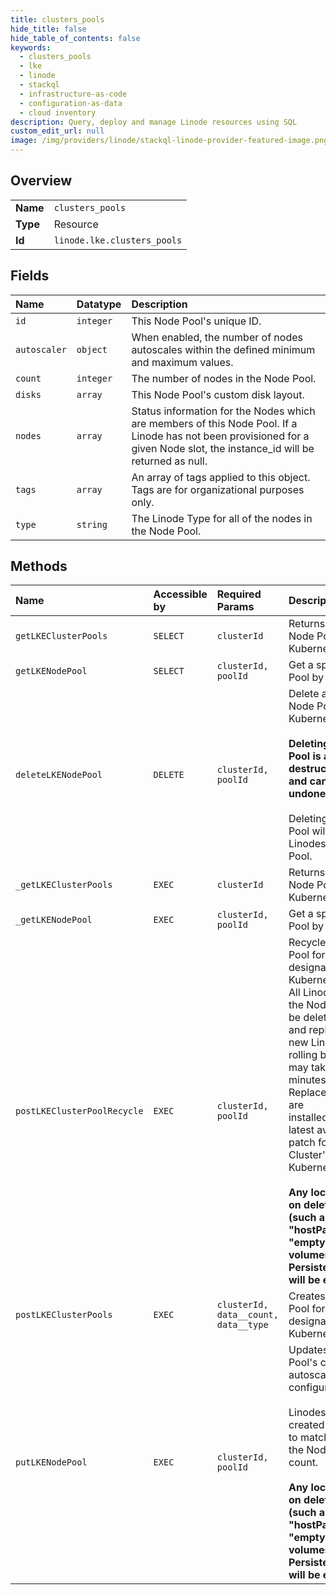 ```yaml
---
title: clusters_pools
hide_title: false
hide_table_of_contents: false
keywords:
  - clusters_pools
  - lke
  - linode    
  - stackql
  - infrastructure-as-code
  - configuration-as-data
  - cloud inventory
description: Query, deploy and manage Linode resources using SQL
custom_edit_url: null
image: /img/providers/linode/stackql-linode-provider-featured-image.png
---
```

  
    

## Overview
<table><tbody>
<tr><td><b>Name</b></td><td><code>clusters_pools</code></td></tr>
<tr><td><b>Type</b></td><td>Resource</td></tr>
<tr><td><b>Id</b></td><td><code>linode.lke.clusters_pools</code></td></tr>
</tbody></table>

## Fields
| Name | Datatype | Description |
|:-----|:---------|:------------|
| `id` | `integer` | This Node Pool's unique ID.<br /> |
| `autoscaler` | `object` | When enabled, the number of nodes autoscales within the defined minimum and maximum values.<br /> |
| `count` | `integer` | The number of nodes in the Node Pool. |
| `disks` | `array` | This Node Pool's custom disk layout.<br /> |
| `nodes` | `array` | Status information for the Nodes which are members of this Node Pool. If a Linode has not been provisioned for a given Node slot, the instance_id will be returned as null.<br /> |
| `tags` | `array` | An array of tags applied to this object. Tags are for organizational purposes only.<br /> |
| `type` | `string` | The Linode Type for all of the nodes in the Node Pool. |
## Methods
| Name | Accessible by | Required Params | Description |
|:-----|:--------------|:----------------|:------------|
| `getLKEClusterPools` | `SELECT` | `clusterId` | Returns all active Node Pools on a Kubernetes cluster.<br /> |
| `getLKENodePool` | `SELECT` | `clusterId, poolId` | Get a specific Node Pool by ID.<br /> |
| `deleteLKENodePool` | `DELETE` | `clusterId, poolId` | Delete a specific Node Pool from a Kubernetes cluster.<br /><br />**Deleting a Node Pool is a destructive action and cannot be undone.**<br /><br />Deleting a Node Pool will delete all Linodes within that Pool.<br /> |
| `_getLKEClusterPools` | `EXEC` | `clusterId` | Returns all active Node Pools on a Kubernetes cluster.<br /> |
| `_getLKENodePool` | `EXEC` | `clusterId, poolId` | Get a specific Node Pool by ID.<br /> |
| `postLKEClusterPoolRecycle` | `EXEC` | `clusterId, poolId` | Recycles a Node Pool for the designated Kubernetes Cluster. All Linodes within the Node Pool will be deleted<br />and replaced with new Linodes on a rolling basis, which may take several minutes. Replacement Nodes are<br />installed with the latest available patch for the Cluster's Kubernetes Version.<br /><br />**Any local storage on deleted Linodes (such as "hostPath" and "emptyDir" volumes, or "local" PersistentVolumes) will be erased.**<br /> |
| `postLKEClusterPools` | `EXEC` | `clusterId, data__count, data__type` | Creates a new Node Pool for the designated Kubernetes cluster.<br /> |
| `putLKENodePool` | `EXEC` | `clusterId, poolId` | Updates a Node Pool's count and autoscaler configuration.<br /><br />Linodes will be created or deleted to match changes to the Node Pool's count.<br /><br />**Any local storage on deleted Linodes (such as "hostPath" and "emptyDir" volumes, or "local" PersistentVolumes) will be erased.**<br /> |
